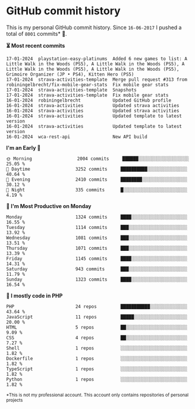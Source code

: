 # GitHub commit history
This is my personal GitHub commit history. Since <!--START_SECTION:first-commit-date-->`16-06-2017`<!--END_SECTION:first-commit-date--> I pushed a total of <!--START_SECTION:total-commit-count-->`8001`<!--END_SECTION:total-commit-count--> commits* 🎉.

<!--START_SECTION:most-recent-commits-->
**⏳ Most recent commits**
                                        
```text
17-01-2024  playstation-easy-platinums  Added 6 new games to list: A Little Walk in the Woods (PS5), A Little Walk in the Woods (PS5), A Little Walk in the Woods (PS5), A Little Walk in the Woods (PS5), Grimoire Organizer (JP • PS4), Kitten Hero (PS5)
17-01-2024  strava-activities-template  Merge pull request #313 from robiningelbrecht/fix-mobile-gear-stats  Fix mobile gear stats
17-01-2024  strava-activities-template  Snapshots
17-01-2024  strava-activities-template  Fix mobile gear stats
16-01-2024  robiningelbrecht            Updated GitHub profile
16-01-2024  strava-activities           Updated strava activities
16-01-2024  strava-activities           Updated strava activities
16-01-2024  strava-activities           Updated template to latest version
16-01-2024  strava-activities           Updated template to latest version
16-01-2024  wca-rest-api                New API build
```
<!--END_SECTION:most-recent-commits-->  

<!--START_SECTION:commits-per-day-time-->
**I&#039;m an Early 🐤**

```text
🌞 Morning                 2004 commits     ██████░░░░░░░░░░░░░░░░░░░   25.05 %
🌆 Daytime                 3252 commits     ██████████░░░░░░░░░░░░░░░   40.64 %
🌃 Evening                 2410 commits     ████████░░░░░░░░░░░░░░░░░   30.12 %
🌙 Night                   335 commits      █░░░░░░░░░░░░░░░░░░░░░░░░   4.19 %
```
<!--END_SECTION:commits-per-day-time-->  

<!--START_SECTION:commits-per-weekday-->
**📅 I&#039;m Most Productive on Monday**

```text
Monday                    1324 commits     ████░░░░░░░░░░░░░░░░░░░░░   16.55 %
Tuesday                   1114 commits     ███░░░░░░░░░░░░░░░░░░░░░░   13.92 %
Wednesday                 1081 commits     ███░░░░░░░░░░░░░░░░░░░░░░   13.51 %
Thursday                  1071 commits     ███░░░░░░░░░░░░░░░░░░░░░░   13.39 %
Friday                    1145 commits     ████░░░░░░░░░░░░░░░░░░░░░   14.31 %
Saturday                  943 commits      ███░░░░░░░░░░░░░░░░░░░░░░   11.79 %
Sunday                    1323 commits     ████░░░░░░░░░░░░░░░░░░░░░   16.54 %
```
<!--END_SECTION:commits-per-weekday-->  

<!--START_SECTION:repos-per-language-->
**💬 I mostly code in PHP**

```text
PHP                       24 repos         ███████████░░░░░░░░░░░░░░   43.64 %
JavaScript                11 repos         █████░░░░░░░░░░░░░░░░░░░░   20.00 %
HTML                      5 repos          ██░░░░░░░░░░░░░░░░░░░░░░░   9.09 %
CSS                       4 repos          ██░░░░░░░░░░░░░░░░░░░░░░░   7.27 %
Shell                     1 repos          ░░░░░░░░░░░░░░░░░░░░░░░░░   1.82 %
Dockerfile                1 repos          ░░░░░░░░░░░░░░░░░░░░░░░░░   1.82 %
TypeScript                1 repos          ░░░░░░░░░░░░░░░░░░░░░░░░░   1.82 %
Python                    1 repos          ░░░░░░░░░░░░░░░░░░░░░░░░░   1.82 %
```
<!--END_SECTION:repos-per-language-->  

<sub>*This is not my professional account. This account only contains repositories of personal projects</sub>
